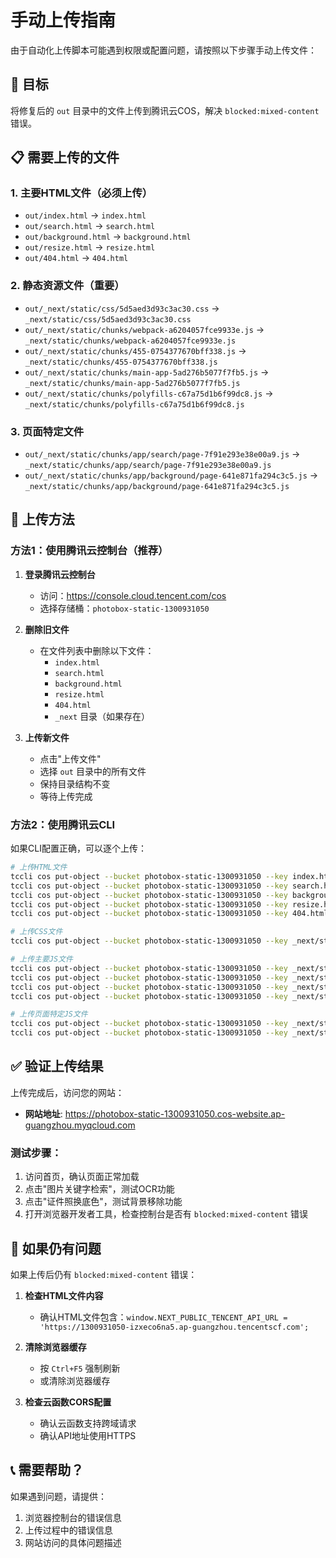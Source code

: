 # 手动上传指南

由于自动化上传脚本可能遇到权限或配置问题，请按照以下步骤手动上传文件：

## 🎯 目标
将修复后的 `out` 目录中的文件上传到腾讯云COS，解决 `blocked:mixed-content` 错误。

## 📋 需要上传的文件

### 1. 主要HTML文件（必须上传）
- `out/index.html` → `index.html`
- `out/search.html` → `search.html` 
- `out/background.html` → `background.html`
- `out/resize.html` → `resize.html`
- `out/404.html` → `404.html`

### 2. 静态资源文件（重要）
- `out/_next/static/css/5d5aed3d93c3ac30.css` → `_next/static/css/5d5aed3d93c3ac30.css`
- `out/_next/static/chunks/webpack-a6204057fce9933e.js` → `_next/static/chunks/webpack-a6204057fce9933e.js`
- `out/_next/static/chunks/455-0754377670bff338.js` → `_next/static/chunks/455-0754377670bff338.js`
- `out/_next/static/chunks/main-app-5ad276b5077f7fb5.js` → `_next/static/chunks/main-app-5ad276b5077f7fb5.js`
- `out/_next/static/chunks/polyfills-c67a75d1b6f99dc8.js` → `_next/static/chunks/polyfills-c67a75d1b6f99dc8.js`

### 3. 页面特定文件
- `out/_next/static/chunks/app/search/page-7f91e293e38e00a9.js` → `_next/static/chunks/app/search/page-7f91e293e38e00a9.js`
- `out/_next/static/chunks/app/background/page-641e871fa294c3c5.js` → `_next/static/chunks/app/background/page-641e871fa294c3c5.js`

## 🚀 上传方法

### 方法1：使用腾讯云控制台（推荐）

1. **登录腾讯云控制台**
   - 访问：https://console.cloud.tencent.com/cos
   - 选择存储桶：`photobox-static-1300931050`

2. **删除旧文件**
   - 在文件列表中删除以下文件：
     - `index.html`
     - `search.html`
     - `background.html`
     - `resize.html`
     - `404.html`
     - `_next` 目录（如果存在）

3. **上传新文件**
   - 点击"上传文件"
   - 选择 `out` 目录中的所有文件
   - 保持目录结构不变
   - 等待上传完成

### 方法2：使用腾讯云CLI

如果CLI配置正确，可以逐个上传：

```bash
# 上传HTML文件
tccli cos put-object --bucket photobox-static-1300931050 --key index.html --body out/index.html --region ap-guangzhou
tccli cos put-object --bucket photobox-static-1300931050 --key search.html --body out/search.html --region ap-guangzhou
tccli cos put-object --bucket photobox-static-1300931050 --key background.html --body out/background.html --region ap-guangzhou
tccli cos put-object --bucket photobox-static-1300931050 --key resize.html --body out/resize.html --region ap-guangzhou
tccli cos put-object --bucket photobox-static-1300931050 --key 404.html --body out/404.html --region ap-guangzhou

# 上传CSS文件
tccli cos put-object --bucket photobox-static-1300931050 --key _next/static/css/5d5aed3d93c3ac30.css --body "out/_next/static/css/5d5aed3d93c3ac30.css" --region ap-guangzhou

# 上传主要JS文件
tccli cos put-object --bucket photobox-static-1300931050 --key _next/static/chunks/webpack-a6204057fce9933e.js --body "out/_next/static/chunks/webpack-a6204057fce9933e.js" --region ap-guangzhou
tccli cos put-object --bucket photobox-static-1300931050 --key _next/static/chunks/455-0754377670bff338.js --body "out/_next/static/chunks/455-0754377670bff338.js" --region ap-guangzhou
tccli cos put-object --bucket photobox-static-1300931050 --key _next/static/chunks/main-app-5ad276b5077f7fb5.js --body "out/_next/static/chunks/main-app-5ad276b5077f7fb5.js" --region ap-guangzhou
tccli cos put-object --bucket photobox-static-1300931050 --key _next/static/chunks/polyfills-c67a75d1b6f99dc8.js --body "out/_next/static/chunks/polyfills-c67a75d1b6f99dc8.js" --region ap-guangzhou

# 上传页面特定JS文件
tccli cos put-object --bucket photobox-static-1300931050 --key _next/static/chunks/app/search/page-7f91e293e38e00a9.js --body "out/_next/static/chunks/app/search/page-7f91e293e38e00a9.js" --region ap-guangzhou
tccli cos put-object --bucket photobox-static-1300931050 --key _next/static/chunks/app/background/page-641e871fa294c3c5.js --body "out/_next/static/chunks/app/background/page-641e871fa294c3c5.js" --region ap-guangzhou
```

## ✅ 验证上传结果

上传完成后，访问您的网站：
- **网站地址**: https://photobox-static-1300931050.cos-website.ap-guangzhou.myqcloud.com

### 测试步骤：
1. 访问首页，确认页面正常加载
2. 点击"图片关键字检索"，测试OCR功能
3. 点击"证件照换底色"，测试背景移除功能
4. 打开浏览器开发者工具，检查控制台是否有 `blocked:mixed-content` 错误

## 🔧 如果仍有问题

如果上传后仍有 `blocked:mixed-content` 错误：

1. **检查HTML文件内容**
   - 确认HTML文件包含：`window.NEXT_PUBLIC_TENCENT_API_URL = 'https://1300931050-izxeco6na5.ap-guangzhou.tencentscf.com';`

2. **清除浏览器缓存**
   - 按 `Ctrl+F5` 强制刷新
   - 或清除浏览器缓存

3. **检查云函数CORS配置**
   - 确认云函数支持跨域请求
   - 确认API地址使用HTTPS

## 📞 需要帮助？

如果遇到问题，请提供：
1. 浏览器控制台的错误信息
2. 上传过程中的错误信息
3. 网站访问的具体问题描述